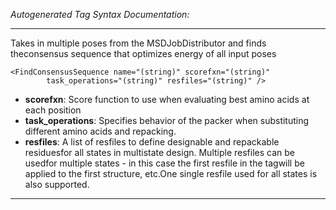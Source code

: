 _Autogenerated Tag Syntax Documentation:_

---
Takes in multiple poses from the MSDJobDistributor and finds theconsensus sequence that optimizes energy of all input poses

```
<FindConsensusSequence name="(string)" scorefxn="(string)"
        task_operations="(string)" resfiles="(string)" />
```

-   **scorefxn**: Score function to use when evaluating best amino acids at each position
-   **task_operations**: Specifies behavior of the packer when substituting different amino acids and repacking.
-   **resfiles**: A list of resfiles to define designable and repackable residuesfor all states in multistate design. Multiple resfiles can be usedfor multiple states - in this case the first resfile in the tagwill be applied to the first structure, etc.One single resfile used for all states is also supported.

---
